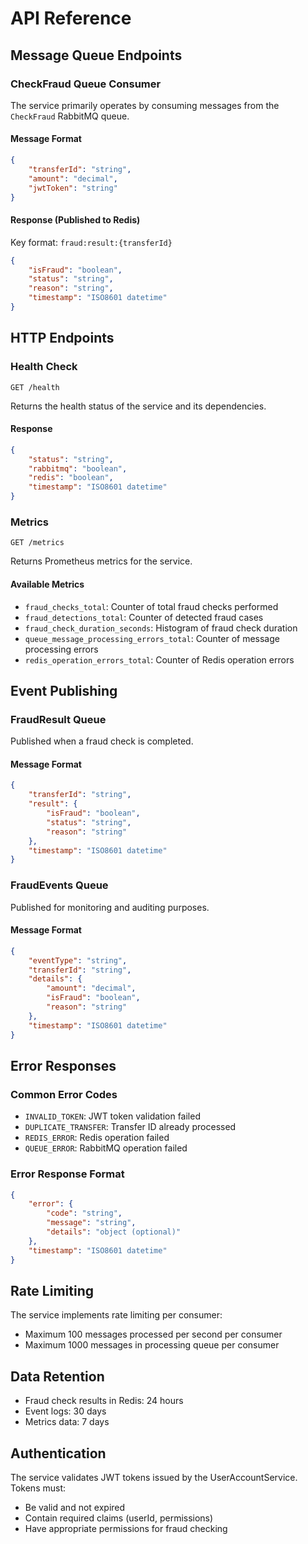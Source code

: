 # API Reference

## Message Queue Endpoints

### CheckFraud Queue Consumer

The service primarily operates by consuming messages from the `CheckFraud` RabbitMQ queue.

#### Message Format
```json
{
    "transferId": "string",
    "amount": "decimal",
    "jwtToken": "string"
}
```

#### Response (Published to Redis)
Key format: `fraud:result:{transferId}`
```json
{
    "isFraud": "boolean",
    "status": "string",
    "reason": "string",
    "timestamp": "ISO8601 datetime"
}
```

## HTTP Endpoints

### Health Check
```
GET /health
```

Returns the health status of the service and its dependencies.

#### Response
```json
{
    "status": "string",
    "rabbitmq": "boolean",
    "redis": "boolean",
    "timestamp": "ISO8601 datetime"
}
```

### Metrics
```
GET /metrics
```

Returns Prometheus metrics for the service.

#### Available Metrics
- `fraud_checks_total`: Counter of total fraud checks performed
- `fraud_detections_total`: Counter of detected fraud cases
- `fraud_check_duration_seconds`: Histogram of fraud check duration
- `queue_message_processing_errors_total`: Counter of message processing errors
- `redis_operation_errors_total`: Counter of Redis operation errors

## Event Publishing

### FraudResult Queue
Published when a fraud check is completed.

#### Message Format
```json
{
    "transferId": "string",
    "result": {
        "isFraud": "boolean",
        "status": "string",
        "reason": "string"
    },
    "timestamp": "ISO8601 datetime"
}
```

### FraudEvents Queue
Published for monitoring and auditing purposes.

#### Message Format
```json
{
    "eventType": "string",
    "transferId": "string",
    "details": {
        "amount": "decimal",
        "isFraud": "boolean",
        "reason": "string"
    },
    "timestamp": "ISO8601 datetime"
}
```

## Error Responses

### Common Error Codes
- `INVALID_TOKEN`: JWT token validation failed
- `DUPLICATE_TRANSFER`: Transfer ID already processed
- `REDIS_ERROR`: Redis operation failed
- `QUEUE_ERROR`: RabbitMQ operation failed

### Error Response Format
```json
{
    "error": {
        "code": "string",
        "message": "string",
        "details": "object (optional)"
    },
    "timestamp": "ISO8601 datetime"
}
```

## Rate Limiting

The service implements rate limiting per consumer:
- Maximum 100 messages processed per second per consumer
- Maximum 1000 messages in processing queue per consumer

## Data Retention

- Fraud check results in Redis: 24 hours
- Event logs: 30 days
- Metrics data: 7 days

## Authentication

The service validates JWT tokens issued by the UserAccountService. Tokens must:
- Be valid and not expired
- Contain required claims (userId, permissions)
- Have appropriate permissions for fraud checking 